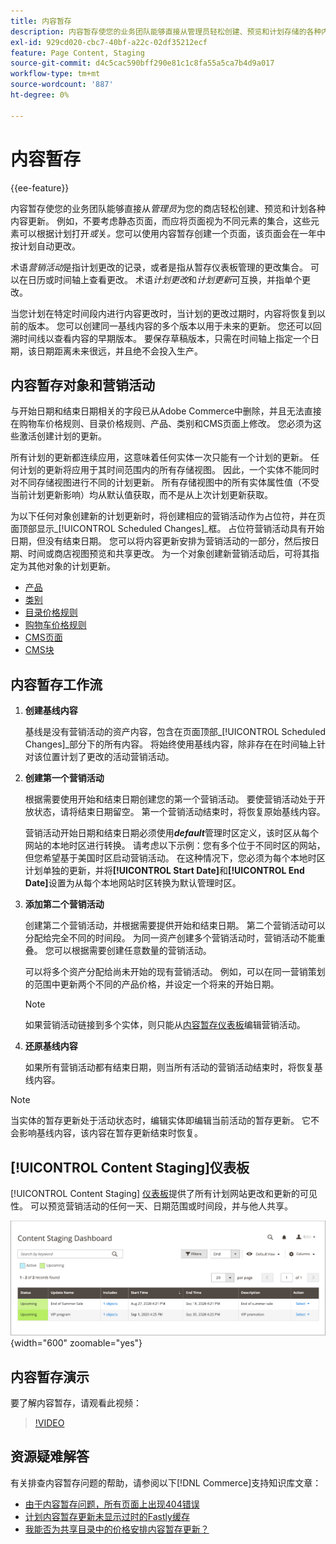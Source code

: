 ```yaml
---
title: 内容暂存
description: 内容暂存使您的业务团队能够直接从管理员轻松创建、预览和计划存储的各种内容更新。
exl-id: 929cd020-cbc7-40bf-a22c-02df35212ecf
feature: Page Content, Staging
source-git-commit: d4c5cac590bff290e81c1c8fa55a5ca7b4d9a017
workflow-type: tm+mt
source-wordcount: '887'
ht-degree: 0%

---
```


# 内容暂存

{{ee-feature}}

内容暂存使您的业务团队能够直接从&#x200B;_管理员_&#x200B;为您的商店轻松创建、预览和计划各种内容更新。 例如，不要考虑静态页面，而应将页面视为不同元素的集合，这些元素可以根据计划打开&#x200B;_或_&#x200B;关&#x200B;_。_&#x200B;您可以使用内容暂存创建一个页面，该页面会在一年中按计划自动更改。

术语&#x200B;_营销活动_&#x200B;是指计划更改的记录，或者是指从暂存仪表板管理的更改集合。 可以在日历或时间轴上查看更改。 术语&#x200B;_计划更改_&#x200B;和&#x200B;_计划更新_&#x200B;可互换，并指单个更改。

当您计划在特定时间段内进行内容更改时，当计划的更改过期时，内容将恢复到以前的版本。 您可以创建同一基线内容的多个版本以用于未来的更新。 您还可以回溯时间线以查看内容的早期版本。 要保存草稿版本，只需在时间轴上指定一个日期，该日期距离未来很远，并且绝不会投入生产。

## 内容暂存对象和营销活动

与开始日期和结束日期相关的字段已从Adobe Commerce中删除，并且无法直接在购物车价格规则、目录价格规则、产品、类别和CMS页面上修改。 您必须为这些激活创建计划的更新。

所有计划的更新都连续应用，这意味着任何实体一次只能有一个计划的更新。 任何计划的更新将应用于其时间范围内的所有存储视图。 因此，一个实体不能同时对不同存储视图进行不同的计划更新。 所有存储视图中的所有实体属性值（不受当前计划更新影响）均从默认值获取，而不是从上次计划更新获取。

为以下任何对象创建新的计划更新时，将创建相应的营销活动作为占位符，并在页面顶部显示&#x200B;_[!UICONTROL Scheduled Changes]_框。 占位符营销活动具有开始日期，但没有结束日期。 您可以将内容更新安排为营销活动的一部分，然后按日期、时间或商店视图预览和共享更改。 为一个对象创建新营销活动后，可将其指定为其他对象的计划更新。

- [产品](../catalog/product-scheduled-changes.md)
- [类别](../catalog/category-scheduled-changes.md)
- [目录价格规则](../merchandising-promotions/price-rule-catalog-scheduled-changes.md)
- [购物车价格规则](../merchandising-promotions/price-rule-cart-scheduled-changes.md)
- [CMS页面](pages-workspace.md#scheduled-changes)
- [CMS块](blocks.md)

## 内容暂存工作流

1. **创建基线内容**

   基线是没有营销活动的资产内容，包含在页面顶部&#x200B;_[!UICONTROL Scheduled Changes]_部分下的所有内容。 将始终使用基线内容，除非存在在时间轴上针对该位置计划了更改的活动营销活动。

1. **创建第一个营销活动**

   根据需要使用开始和结束日期创建您的第一个营销活动。 要使营销活动处于开放状态，请将结束日期留空。 第一个营销活动结束时，将恢复原始基线内容。

   营销活动开始日期和结束日期必须使用&#x200B;**_default_**&#x200B;管理时区定义，该时区从每个网站的本地时区进行转换。 请考虑以下示例：您有多个位于不同时区的网站，但您希望基于美国时区启动营销活动。 在这种情况下，您必须为每个本地时区计划单独的更新，并将&#x200B;**[!UICONTROL Start Date]**&#x200B;和&#x200B;**[!UICONTROL End Date]**&#x200B;设置为从每个本地网站时区转换为默认管理时区。

1. **添加第二个营销活动**

   创建第二个营销活动，并根据需要提供开始和结束日期。 第二个营销活动可以分配给完全不同的时间段。 为同一资产创建多个营销活动时，营销活动不能重叠。 您可以根据需要创建任意数量的营销活动。

   可以将多个资产分配给尚未开始的现有营销活动。 例如，可以在同一营销策划的范围中更新两个不同的产品价格，并设定一个将来的开始日期。

   >[!NOTE]
   >
   >如果营销活动链接到多个实体，则只能从[内容暂存仪表板](content-staging-dashboard.md)编辑营销活动。

1. **还原基线内容**

   如果所有营销活动都有结束日期，则当所有活动的营销活动结束时，将恢复基线内容。

>[!NOTE]
>
>当实体的暂存更新处于活动状态时，编辑实体即编辑当前活动的暂存更新。 它不会影响基线内容，该内容在暂存更新结束时恢复。

## [!UICONTROL Content Staging]仪表板

[!UICONTROL Content Staging] [仪表板](content-staging-dashboard.md)提供了所有计划网站更改和更新的可见性。 可以预览营销活动的任何一天、日期范围或时间段，并与他人共享。

![暂存仪表板](./assets/content-staging-dashboard-grid.png){width="600" zoomable="yes"}

## 内容暂存演示

要了解内容暂存，请观看此视频：

>[!VIDEO](https://video.tv.adobe.com/v/343784?quality=12)

## 资源疑难解答

有关排查内容暂存问题的帮助，请参阅以下[!DNL Commerce]支持知识库文章：

- [由于内容暂存问题，所有页面上出现404错误](https://experienceleague.adobe.com/docs/commerce-knowledge-base/kb/troubleshooting/site-down-or-unresponsive/error-404-on-all-pages-due-to-content-staging-issue.html)
- [计划内容暂存更新未显示过时的Fastly缓存](https://experienceleague.adobe.com/docs/commerce-knowledge-base/kb/troubleshooting/miscellaneous/scheduled-content-staging-updates-not-displayed-with-stale-fastly-cache.html)
- [我能否为共享目录中的价格安排内容暂存更新？](https://experienceleague.adobe.com/docs/commerce-knowledge-base/kb/faq/can-i-schedule-content-staging-updates-for-prices-in-a-shared-catalog.html)
